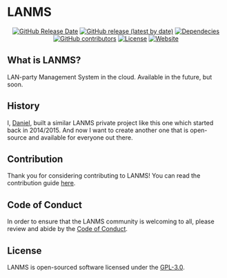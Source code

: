# LANMS

<p align="center">
    <a href="https://github.com/Infihex/LANMS"><img alt="GitHub Release Date" src="https://img.shields.io/github/release-date/infihex/lanms"></a>
    <a href="https://github.com/Infihex/LANMS"><img alt="GitHub release (latest by date)" src="https://img.shields.io/github/v/release/infihex/lanms"></a>
    <a href="https://libraries.io/github/Infihex/LANMS"><img src="https://img.shields.io/librariesio/github/infihex/lanms" alt="Dependecies"></a>
    <a href="https://libraries.io/github/Infihex/LANMS"><img alt="GitHub contributors" src="https://img.shields.io/github/contributors/infihex/lanms"></a>
    <a href="https://github.com/Infihex/LANMS"><img src="https://img.shields.io/github/license/infihex/lanms" alt="License"></a>
    <a href="https://github.com/Infihex/LANMS"><img src="https://img.shields.io/website?down_color=red&down_message=offline&up_color=green&up_message=online&url=https%3A%2F%2Fnew.lanms.xyz" alt="Website"></a>
</p>

## What is LANMS?
LAN-party Management System in the cloud. Available in the future, but soon.

## History

I, [Daniel](https://github.com/DanielRTRD), built a similar LANMS private project like this one which started back in 2014/2015. And now I want to create another one that is open-source and available for everyone out there.

## Contribution

Thank you for considering contributing to LANMS! You can read the contribution guide [here](CONTRIBUTING.md).

## Code of Conduct

In order to ensure that the LANMS community is welcoming to all, please review and abide by the [Code of Conduct](CODE_OF_CONDUCT.md).


## License

LANMS is open-sourced software licensed under the [GPL-3.0](LICENSE.md).
